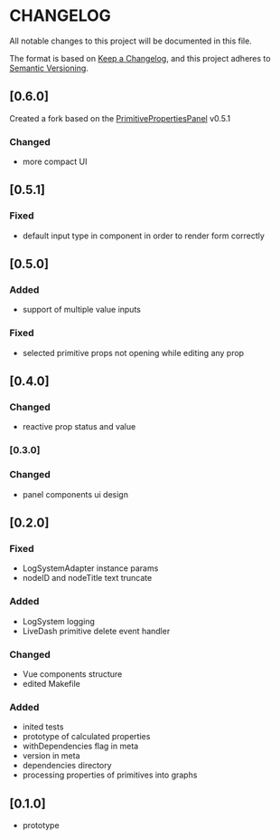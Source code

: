 # CHANGELOG

All notable changes to this project will be documented in this file.

The format is based on [Keep a Changelog](https://keepachangelog.com/en/1.0.0/),
and this project adheres to [Semantic Versioning](https://semver.org/spec/v2.0.0.html).

## [0.6.0]

Created a fork based on the [PrimitivePropertiesPanel](https://github.com/ISGNeuroTeam/DTCD-PrimitivePropertiesPanel) v0.5.1

### Changed

- more compact UI

## [0.5.1]

### Fixed

- default input type in component in order to render form correctly

## [0.5.0]

### Added

- support of multiple value inputs

### Fixed

- selected primitive props not opening while editing any prop

## [0.4.0]

### Changed

- reactive prop status and value

### [0.3.0]

### Changed

- panel components ui design

## [0.2.0]

### Fixed

- LogSystemAdapter instance params
- nodeID and nodeTitle text truncate

### Added

- LogSystem logging
- LiveDash primitive delete event handler

### Changed

- Vue components structure
- edited Makefile

### Added

- inited tests
- prototype of calculated properties
- withDependencies flag in meta
- version in meta
- dependencies directory
- processing properties of primitives into graphs

## [0.1.0]

- prototype
